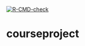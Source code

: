   <!-- badges: start -->
  [![R-CMD-check](https://github.com/Efjensby/courseproject/actions/workflows/R-CMD-check.yaml/badge.svg)](https://github.com/Efjensby/courseproject/actions/workflows/R-CMD-check.yaml)
  <!-- badges: end -->
# courseproject